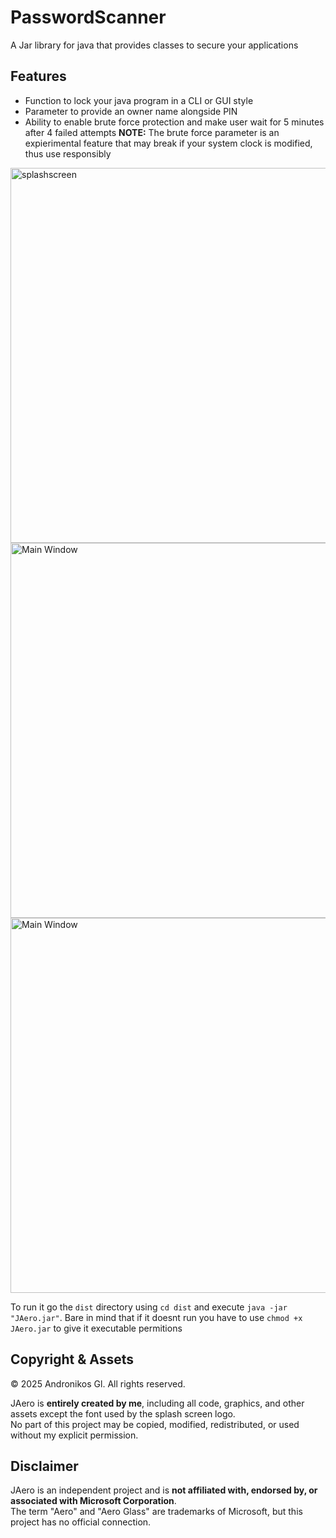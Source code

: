 # PasswordScanner
A Jar library for java that provides classes to secure your applications

## Features
- Function to lock your java program in a CLI or GUI style
- Parameter to provide an owner name alongside PIN
- Ability to enable brute force protection and make user wait for 5 minutes after 4 failed attempts 
**NOTE:** The brute force parameter is an expierimental feature that may break if your system clock is modified, thus use responsibly


<img src="screenshots/splash.png" alt="splashscreen" width="600"/>
<img src="screenshots/main.png" alt="Main Window" width="600"/>   <img src="screenshots/text.png" alt="Main Window" width="600"/>

To run it go the `dist` directory using `cd dist` and execute `java -jar "JAero.jar"`. Bare in mind that if it doesnt run you have to use `chmod +x JAero.jar` to give it executable permitions

## Copyright & Assets

© 2025 Andronikos Gl. All rights reserved.

JAero is **entirely created by me**, including all code, graphics, and other assets except the font used by the splash screen logo.  
No part of this project may be copied, modified, redistributed, or used without my explicit permission.

## Disclaimer

JAero is an independent project and is **not affiliated with, endorsed by, or associated with Microsoft Corporation**.  
The term "Aero" and "Aero Glass" are trademarks of Microsoft, but this project has no official connection.

